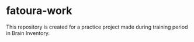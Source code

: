# fatoura-work
This repository is created for a practice project made during training period in Brain Inventory.
